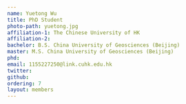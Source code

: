 ```yaml
---
name: Yuetong Wu
title: PhD Student
photo-path: yuetong.jpg
affiliation-1: The Chinese University of HK
affiliation-2:
bachelor: B.S. China University of Geosciences (Beijing)
master: M.S. China University of Geosciences (Beijing)
phd: 
email: 1155227250@link.cuhk.edu.hk
twitter: 
github: 
ordering: 7
layout: members
---
```

